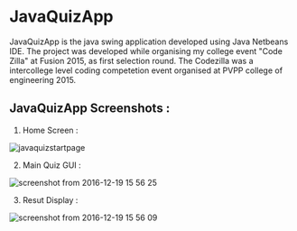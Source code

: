 # JavaQuizApp
  JavaQuizApp is the java swing application developed using Java Netbeans IDE. The project was developed while organising my college event "Code Zilla" at Fusion 2015, as first selection round. The Codezilla was a intercollege level coding competetion event organised at PVPP college of engineering 2015. 
  
## JavaQuizApp Screenshots :
1.  Home Screen :

![javaquizstartpage](https://cloud.githubusercontent.com/assets/11054880/21309473/8a60c178-c604-11e6-9562-ddbd84baa0cc.png)

2. Main Quiz GUI : 

![screenshot from 2016-12-19 15 56 25](https://cloud.githubusercontent.com/assets/11054880/21309474/8a612f8c-c604-11e6-9983-8475413df1d1.png)

3. Resut Display :

![screenshot from 2016-12-19 15 56 09](https://cloud.githubusercontent.com/assets/11054880/21309475/8a619b52-c604-11e6-8f54-526ec98cead8.png)


